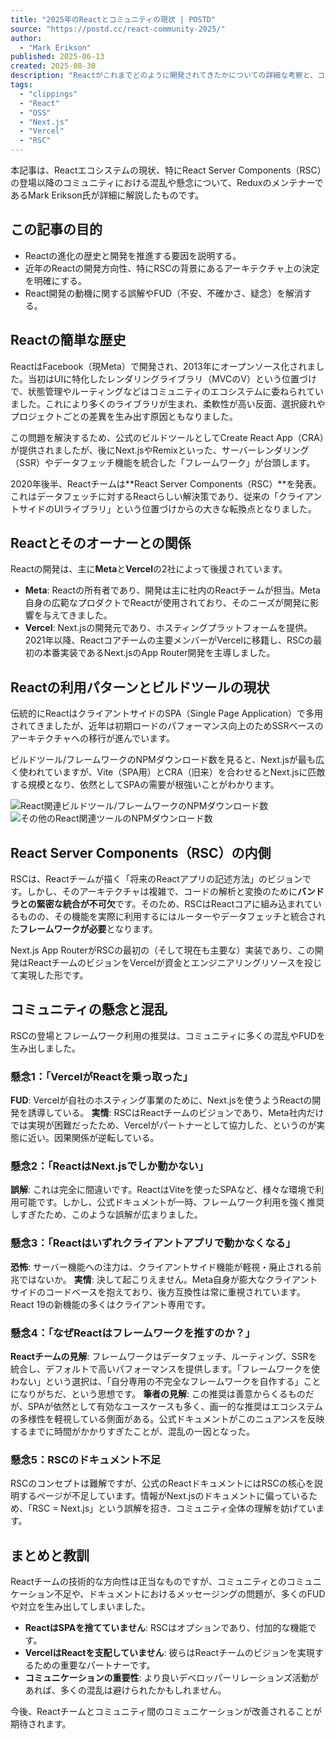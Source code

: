 ```yaml
---
title: "2025年のReactとコミュニティの現状 | POSTD"
source: "https://postd.cc/react-community-2025/"
author:
  - "Mark Erikson"
published: 2025-06-13
created: 2025-08-30
description: "Reactがこれまでどのように開発されてきたかについての詳細な考察と、コミュニティでよく見られる混乱や懸念事項についての説明 はじめに 今日、Reactとそのエコシステムの状況は複雑で分裂しており、…"
tags:
  - "clippings"
  - "React"
  - "OSS"
  - "Next.js"
  - "Vercel"
  - "RSC"
---
```


本記事は、Reactエコシステムの現状、特にReact Server Components（RSC）の登場以降のコミュニティにおける混乱や懸念について、ReduxのメンテナーであるMark Erikson氏が詳細に解説したものです。

## この記事の目的

* Reactの進化の歴史と開発を推進する要因を説明する。
* 近年のReactの開発方向性、特にRSCの背景にあるアーキテクチャ上の決定を明確にする。
* React開発の動機に関する誤解やFUD（不安、不確かさ、疑念）を解消する。

## Reactの簡単な歴史

ReactはFacebook（現Meta）で開発され、2013年にオープンソース化されました。当初はUIに特化したレンダリングライブラリ（MVCのV）という位置づけで、状態管理やルーティングなどはコミュニティのエコシステムに委ねられていました。これにより多くのライブラリが生まれ、柔軟性が高い反面、選択疲れやプロジェクトごとの差異を生み出す原因ともなりました。

この問題を解決するため、公式のビルドツールとしてCreate React App（CRA）が提供されましたが、後にNext.jsやRemixといった、サーバーレンダリング（SSR）やデータフェッチ機能を統合した「フレームワーク」が台頭します。

2020年後半、Reactチームは**React Server Components（RSC）**を発表。これはデータフェッチに対するReactらしい解決策であり、従来の「クライアントサイドのUIライブラリ」という位置づけからの大きな転換点となりました。

## Reactとそのオーナーとの関係

Reactの開発は、主に**Meta**と**Vercel**の2社によって後援されています。

* **Meta**: Reactの所有者であり、開発は主に社内のReactチームが担当。Meta自身の広範なプロダクトでReactが使用されており、そのニーズが開発に影響を与えてきました。
* **Vercel**: Next.jsの開発元であり、ホスティングプラットフォームを提供。2021年以降、Reactコアチームの主要メンバーがVercelに移籍し、RSCの最初の本番実装であるNext.jsのApp Router開発を主導しました。

## Reactの利用パターンとビルドツールの現状

伝統的にReactはクライアントサイドのSPA（Single Page Application）で多用されてきましたが、近年は初期ロードのパフォーマンス向上のためSSRベースのアーキテクチャへの移行が進んでいます。

ビルドツール/フレームワークのNPMダウンロード数を見ると、Next.jsが最も広く使われていますが、Vite（SPA用）とCRA（旧来）を合わせるとNext.jsに匹敵する規模となり、依然としてSPAの需要が根強いことがわかります。

![React関連ビルドツール/フレームワークのNPMダウンロード数](https://blog.isquaredsoftware.com/images/2025-06-react-community-2025/react-frameworks-usage.png)
![その他のReact関連ツールのNPMダウンロード数](https://blog.isquaredsoftware.com/images/2025-06-react-community-2025/react-frameworks-usage-2.png)

## React Server Components（RSC）の内側

RSCは、Reactチームが描く「将来のReactアプリの記述方法」のビジョンです。しかし、そのアーキテクチャは複雑で、コードの解析と変換のために**バンドラとの緊密な統合が不可欠**です。そのため、RSCはReactコアに組み込まれているものの、その機能を実際に利用するにはルーターやデータフェッチと統合された**フレームワークが必要**となります。

Next.js App RouterがRSCの最初の（そして現在も主要な）実装であり、この開発はReactチームのビジョンをVercelが資金とエンジニアリングリソースを投じて実現した形です。

## コミュニティの懸念と混乱

RSCの登場とフレームワーク利用の推奨は、コミュニティに多くの混乱やFUDを生み出しました。

### 懸念1：「VercelがReactを乗っ取った」

**FUD**: Vercelが自社のホスティング事業のために、Next.jsを使うようReactの開発を誘導している。
**実情**: RSCはReactチームのビジョンであり、Meta社内だけでは実現が困難だったため、Vercelがパートナーとして協力した、というのが実態に近い。因果関係が逆転している。

### 懸念2：「ReactはNext.jsでしか動かない」

**誤解**: これは完全に間違いです。ReactはViteを使ったSPAなど、様々な環境で利用可能です。しかし、公式ドキュメントが一時、フレームワーク利用を強く推奨しすぎたため、このような誤解が広まりました。

### 懸念3：「Reactはいずれクライアントアプリで動かなくなる」

**恐怖**: サーバー機能への注力は、クライアントサイド機能が軽視・廃止される前兆ではないか。
**実情**: 決して起こりえません。Meta自身が膨大なクライアントサイドのコードベースを抱えており、後方互換性は常に重視されています。React 19の新機能の多くはクライアント専用です。

### 懸念4：「なぜReactはフレームワークを推すのか？」

**Reactチームの見解**: フレームワークはデータフェッチ、ルーティング、SSRを統合し、デフォルトで高いパフォーマンスを提供します。「フレームワークを使わない」という選択は、「自分専用の不完全なフレームワークを自作する」ことになりがちだ、という思想です。
**筆者の見解**: この推奨は善意からくるものだが、SPAが依然として有効なユースケースも多く、画一的な推奨はエコシステムの多様性を軽視している側面がある。公式ドキュメントがこのニュアンスを反映するまでに時間がかかりすぎたことが、混乱の一因となった。

### 懸念5：RSCのドキュメント不足

RSCのコンセプトは難解ですが、公式のReactドキュメントにはRSCの核心を説明するページが不足しています。情報がNext.jsのドキュメントに偏っているため、「RSC = Next.js」という誤解を招き、コミュニティ全体の理解を妨げています。

## まとめと教訓

Reactチームの技術的な方向性は正当なものですが、コミュニティとのコミュニケーション不足や、ドキュメントにおけるメッセージングの問題が、多くのFUDや対立を生み出してしまいました。

* **ReactはSPAを捨てていません**: RSCはオプションであり、付加的な機能です。
* **VercelはReactを支配していません**: 彼らはReactチームのビジョンを実現するための重要なパートナーです。
* **コミュニケーションの重要性**: より良いデベロッパーリレーションズ活動があれば、多くの混乱は避けられたかもしれません。

今後、Reactチームとコミュニティ間のコミュニケーションが改善されることが期待されます。
